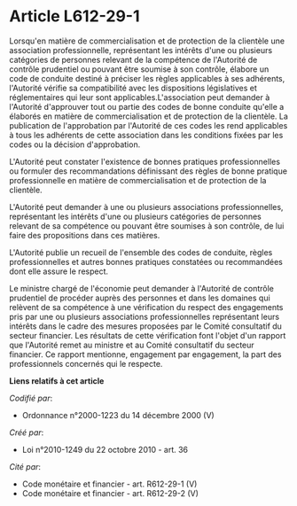 # Article L612-29-1

Lorsqu'en matière de commercialisation et de protection de la clientèle une association professionnelle, représentant les
intérêts d'une ou plusieurs catégories de personnes relevant de la compétence de l'Autorité de contrôle prudentiel ou pouvant
être soumise à son contrôle, élabore un code de conduite destiné à préciser les règles applicables à ses adhérents,
l'Autorité vérifie sa compatibilité avec les dispositions législatives et réglementaires qui leur sont
applicables.L'association peut demander à l'Autorité d'approuver tout ou partie des codes de bonne conduite qu'elle a
élaborés en matière de commercialisation et de protection de la clientèle. La publication de l'approbation par l'Autorité de
ces codes les rend applicables à tous les adhérents de cette association dans les conditions fixées par les codes ou la
décision d'approbation. 

L'Autorité peut constater l'existence de bonnes pratiques professionnelles ou formuler des recommandations définissant des
règles de bonne pratique professionnelle en matière de commercialisation et de protection de la clientèle. 

L'Autorité peut demander à une ou plusieurs associations professionnelles, représentant les intérêts d'une ou plusieurs
catégories de personnes relevant de sa compétence ou pouvant être soumises à son contrôle, de lui faire des propositions dans
ces matières. 

L'Autorité publie un recueil de l'ensemble des codes de conduite, règles professionnelles et autres bonnes pratiques
constatées ou recommandées dont elle assure le respect. 

Le ministre chargé de l'économie peut demander à l'Autorité de contrôle prudentiel de procéder auprès des personnes et dans
les domaines qui relèvent de sa compétence à une vérification du respect des engagements pris par une ou plusieurs
associations professionnelles représentant leurs intérêts dans le cadre des mesures proposées par le Comité consultatif du
secteur financier. Les résultats de cette vérification font l'objet d'un rapport que l'Autorité remet au ministre et au
Comité consultatif du secteur financier. Ce rapport mentionne, engagement par engagement, la part des professionnels
concernés qui le respecte.

**Liens relatifs à cet article**

_Codifié par_:

  - Ordonnance n°2000-1223 du 14 décembre 2000 (V)

_Créé par_:

  - Loi n°2010-1249 du 22 octobre 2010 - art. 36

_Cité par_:

  - Code monétaire et financier - art. R612-29-1 (V)
  - Code monétaire et financier - art. R612-29-2 (V)
